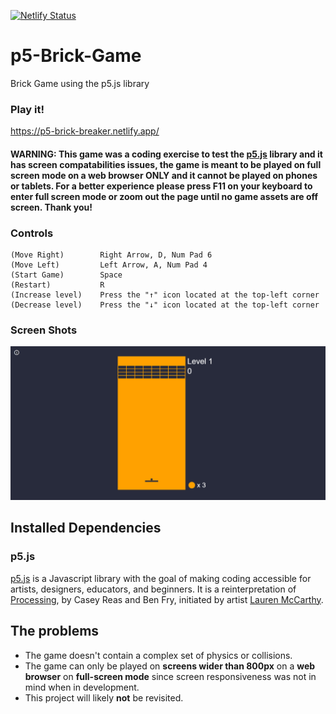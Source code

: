 [![Netlify Status](https://api.netlify.com/api/v1/badges/400f0adf-fdab-4f5a-8108-6f3e6fbf4d01/deploy-status)](https://app.netlify.com/sites/p5-brick-breaker/deploys) <br> 
# p5-Brick-Game

Brick Game using the p5.js library

### Play it!
https://p5-brick-breaker.netlify.app/
#### WARNING: This game was a coding exercise to test the [p5.js](http://p5js.org) library and it has screen compatabilities issues, the game is meant to be played on full screen mode on a web browser ONLY and it cannot be played on phones or tablets. For a better experience please press F11 on your keyboard to enter full screen mode or zoom out the page until no game assets are off screen. Thank you!

### Controls

    (Move Right)        Right Arrow, D, Num Pad 6
    (Move Left)         Left Arrow, A, Num Pad 4
    (Start Game)        Space
    (Restart)           R
    (Increase level)    Press the "↑" icon located at the top-left corner
    (Decrease level)    Press the "↓" icon located at the top-left corner

### Screen Shots

![Game Example](BrickGame.gif)


## Installed Dependencies

### p5.js

[p5.js](http://p5js.org) is a Javascript library with the goal of making coding accessible for artists, designers, educators, and beginners. It is a reinterpretation of [Processing](http://processing.org), by Casey Reas and Ben Fry, initiated by artist [Lauren McCarthy](http://www.lauren-mccarthy.com/).

## The problems

* The game doesn't contain a complex set of physics or collisions.
* The game can only be played on **screens wider than 800px** on a **web browser** on **full-screen mode** since screen responsiveness was not in mind when in development.
* This project will likely **not** be revisited.
